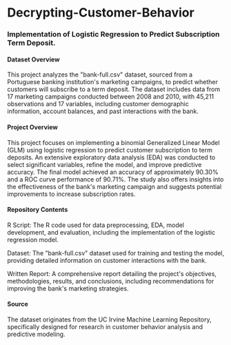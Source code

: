 # Decrypting-Customer-Behavior
### Implementation of Logistic Regression to Predict Subscription Term Deposit.

#### Dataset Overview

This project analyzes the "bank-full.csv" dataset, sourced from a Portuguese banking institution's marketing campaigns, to predict whether customers will subscribe to a term deposit. The dataset includes data from 17 marketing campaigns conducted between 2008 and 2010, with 45,211 observations and 17 variables, including customer demographic information, account balances, and past interactions with the bank.

#### Project Overview

This project focuses on implementing a binomial Generalized Linear Model (GLM) using logistic regression to predict customer subscription to term deposits. An extensive exploratory data analysis (EDA) was conducted to select significant variables, refine the model, and improve predictive accuracy. The final model achieved an accuracy of approximately 90.30% and a ROC curve performance of 90.71%. The study also offers insights into the effectiveness of the bank's marketing campaign and suggests potential improvements to increase subscription rates.

#### Repository Contents


R Script: The R code used for data preprocessing, EDA, model development, and evaluation, including the implementation of the logistic regression model.

Dataset: The "bank-full.csv" dataset used for training and testing the model, providing detailed information on customer interactions with the bank.

Written Report: A comprehensive report detailing the project's objectives, methodologies, results, and conclusions, including recommendations for improving the bank's marketing strategies.

#### Source
The dataset originates from the UC Irvine Machine Learning Repository, specifically designed for research in customer behavior analysis and predictive modeling.

